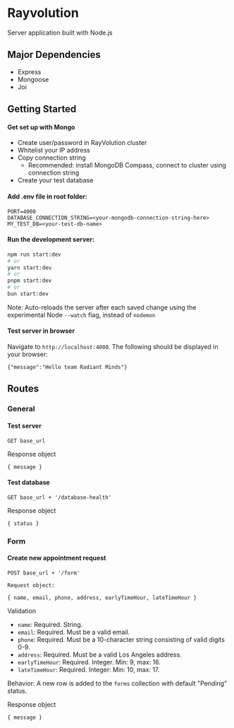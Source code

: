 # Rayvolution

Server application built with Node.js

## Major Dependencies

- Express
- Mongoose
- Joi

## Getting Started

#### Get set up with Mongo

- Create user/password in RayVolution cluster
- Whitelist your IP address
- Copy connection string
  - Recommended: install MongoDB Compass, connect to cluster using connection string
- Create your test database

#### Add .env file in root folder:

```
PORT=4000
DATABASE_CONNECTION_STRING=<your-mongodb-connection-string-here>
MY_TEST_DB=<your-test-db-name>
```

#### Run the development server:

```bash
npm run start:dev
# or
yarn start:dev
# or
pnpm start:dev
# or
bun start:dev
```

Note: Auto-reloads the server after each saved change using the experimental Node `--watch` flag, instead of `nodemon`

#### Test server in browser

Navigate to `http://localhost:4000`. The following should be displayed in your browser:

```
{"message":"Hello team Radiant Minds"}
```

## Routes

### General

#### Test server

```
GET base_url
```

Response object

```
{ message }
```

#### Test database

```
GET base_url + '/database-health'
```

Response object

```
{ status }
```

### Form

#### Create new appointment request

```
POST base_url + '/form'

Request object:

{ name, email, phone, address, earlyTimeHour, lateTimeHour }
```

Validation

- `name`: Required. String.
- `email`: Required. Must be a valid email.
- `phone`: Required. Must be a 10-character string consisting of valid digits 0-9.
- `address`: Required. Must be a valid Los Angeles address.
- `earlyTimeHour`: Required. Integer. Min: 9, max: 16.
- `lateTimeHour`: Required. Integer: Min: 10, max: 17.

Behavior: A new row is added to the `forms` collection with default "Pending" status.

Response object

```
{ message }
```
